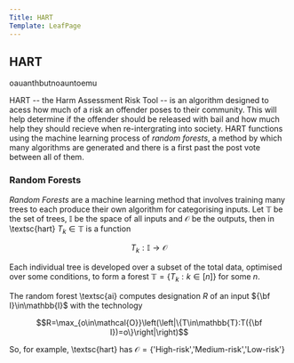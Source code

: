 ```yaml
---
Title: HART
Template: LeafPage
---
```


## HART

oauanthbutnoauntoemu

HART -- the Harm Assessment Risk Tool -- is an algorithm designed to acess how much of a risk an offender poses to their community. This will help determine if the offender should be released with bail and how much help they should recieve when re-intergrating into society. HART functions using the machine learning process of *random forests*, a method by which many algorithms are generated and there is a first past the post vote between all of them.

### Random Forests

*Random Forests* are a machine learning method that involves training many trees to each produce their own algorithm for categorising inputs. Let $\mathbb{T}$ be the set of trees, $\mathbb{I}$ be the space of all inputs and $\mathcal{O}$ be the outputs, then in \textsc{hart} $T_k\in\mathbb{T}$ is a function

$$T_k:\mathbb{I}\to\mathcal{O}$$

Each individual tree is developed over a subset of the total data, optimised over some conditions, to form a forest $\mathbb{T}=\{T_k:k\in[n]\}$ for some $n$.

The random forest \textsc{ai} computes designation $R$ of an input ${\bf I}\in\mathbb{I}$ with the technology

$$R=\max_{o\in\mathcal{O}}\left(\left|\{T\in\mathbb{T}:T({\bf I})=o\}\right|\right)$$

So, for example, \textsc{hart} has $\mathcal{O}=\{$'High-risk','Medium-risk','Low-risk'$\}$
